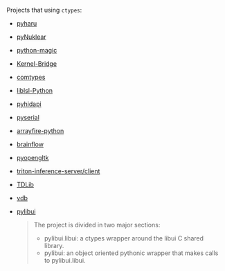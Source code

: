Projects that using `ctypes`:
- [pyharu](https://github.com/libharu/libharu/tree/master/if/python)

- [pyNuklear](https://github.com/billsix/pyNuklear)

- [python-magic](https://github.com/ahupp/python-magic)

- [Kernel-Bridge](https://github.com/HoShiMin/Kernel-Bridge/blob/master/Python-Bridge/Python-Bridge.py)

- [comtypes](https://github.com/enthought/comtypes)

- [liblsl-Python](https://github.com/labstreaminglayer/liblsl-Python)

- [pyhidapi](https://github.com/apmorton/pyhidapi)

- [pyserial](https://github.com/pyserial/pyserial/blob/master/serial/win32.py)

- [arrayfire-python](https://github.com/arrayfire/arrayfire-python)

- [brainflow](https://github.com/brainflow-dev/brainflow/tree/master/python-package/brainflow)

- [pyopengltk](https://github.com/jonwright/pyopengltk)

- [triton-inference-server/client](https://github.com/triton-inference-server/client)

- [TDLib](https://github.com/tdlib/td/blob/master/example/python/tdjson_example.py)

- [vdb](https://github.com/ncbi/ncbi-vdb/blob/master/py_vdb/vdb.py)

- [pylibui](https://github.com/joaoventura/pylibui)

  > The project is divided in two major sections:
  >
  > - pylibui.libui: a ctypes wrapper around the libui C shared library.
  > - pylibui: an object oriented pythonic wrapper that makes calls to pylibui.libui.

